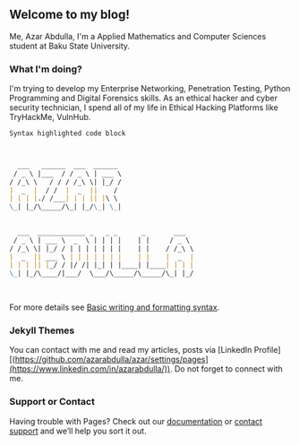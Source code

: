 ## Welcome to my blog!

Me, Azar Abdulla, I'm a Applied Mathematics and Computer Sciences student at Baku State University.

### What I'm doing?

I'm trying to develop my Enterprise Networking, Penetration Testing, Python Programming and Digital Forensics skills.
As an ethical hacker and cyber security technician, I spend all of my life in Ethical Hacking Platforms like TryHackMe, VulnHub.


```markdown
Syntax highlighted code block



  ___   ______  ___  ______                   
 / _ \ |___  / / _ \ | ___ \                  
/ /_\ \   / / / /_\ \| |_/ /                  
|  _  |  / /  |  _  ||    /                   
| | | |./ /___| | | || |\ \                   
\_| |_/\_____/\_| |_/\_| \_|                  
                                              
                                              
  ___  ____________ _   _ _      _       ___  
 / _ \ | ___ \  _  \ | | | |    | |     / _ \ 
/ /_\ \| |_/ / | | | | | | |    | |    / /_\ \
|  _  || ___ \ | | | | | | |    | |    |  _  |
| | | || |_/ / |/ /| |_| | |____| |____| | | |
\_| |_/\____/|___/  \___/\_____/\_____/\_| |_/
                                              
                                              

```

For more details see [Basic writing and formatting syntax](https://docs.github.com/en/github/writing-on-github/getting-started-with-writing-and-formatting-on-github/basic-writing-and-formatting-syntax).

### Jekyll Themes

You can contact with me and read my articles, posts via [LinkedIn Profile][(https://github.com/azarabdulla/azar/settings/pages](https://www.linkedin.com/in/azarabdulla/)). Do not forget to connect with me.

### Support or Contact

Having trouble with Pages? Check out our [documentation](https://docs.github.com/categories/github-pages-basics/) or [contact support](https://support.github.com/contact) and we’ll help you sort it out.
